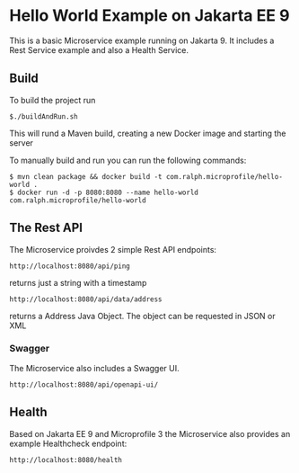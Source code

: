 # Hello World Example on Jakarta EE 9

This is a basic Microservice example running on Jakarta 9. It includes a Rest Service example and also a Health Service.


## Build

To build the project run

	$./buildAndRun.sh

This will rund a Maven build, creating a new Docker image and starting the server

To manually build and run you can run the following commands:


	$ mvn clean package && docker build -t com.ralph.microprofile/hello-world .
	$ docker run -d -p 8080:8080 --name hello-world com.ralph.microprofile/hello-world 
	


	
## The Rest API

The Microservice proivdes 2 simple Rest API endpoints:


	http://localhost:8080/api/ping

returns just a string with a timestamp


	http://localhost:8080/api/data/address

returns a Address Java Object. The object can be requested in JSON or XML
	

### Swagger	

The Microservice also includes a Swagger UI.

	http://localhost:8080/api/openapi-ui/
	
	
	
	
## Health 

Based on Jakarta EE 9 and Microprofile 3 the Microservice also provides an example Healthcheck endpoint:

	http://localhost:8080/health
	
	
